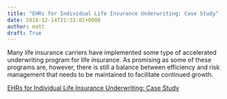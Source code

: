 ```yaml
---
title: "EHRs for Individual Life Insurance Underwriting: Case Study"
date: 2018-12-14T21:33:02+0000
author: matt
draft: True
---
```

Many life insurance carriers have implemented some type of accelerated underwriting program for life insurance. As promising as some of these programs are, however, there is still a balance between efficiency and risk management that needs to be maintained to facilitate continued growth.

[ EHRs for Individual Life Insurance Underwriting: Case Study ]( https://theactuarymagazine.org/ehrs-for-individual-life-insurance-underwriting/ )
